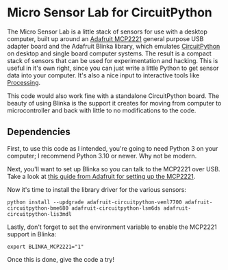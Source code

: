 # Micro Sensor Lab for CircuitPython

The Micro Sensor Lab is a little stack of sensors for use with a desktop computer, built up around an [Adafruit MCP2221](https://www.adafruit.com/product/4471) general purpose USB adapter board and the Adafruit Blinka library, which emulates [CircuitPython](https://circuitpython.org) on desktop and single board computer systems. The result is a compact stack of sensors that can be used for experimentation and hacking. This is useful in it's own right, since you can just write a little Python to get sensor data into your computer. It's also a nice input to interactive tools like [Processing](https://processing.org).

This code would also work fine with a standalone CircuitPython board. The beauty of using Blinka is the support it creates for moving from computer to microcontroller and back with little to no modifications to the code.

## Dependencies

First, to use this code as I intended, you're going to need Python 3 on your computer; I recommend Python 3.10 or newer. Why not be modern.

Next, you'll want to set up Blinka so you can talk to the MCP2221 over USB. Take a look at [this guide from Adafruit for setting up the MCP2221](https://learn.adafruit.com/circuitpython-libraries-on-any-computer-with-mcp2221).

Now it's time to install the library driver for the various sensors:

```
python install --updgrade adafruit-circuitpython-veml7700 adafruit-circuitpython-bme680 adafruit-circuitpython-lsm6ds adafruit-circuitpython-lis3mdl
```

Lastly, don't forget to set the environment variable to enable the MCP2221 support in Blinka:

```
export BLINKA_MCP2221="1"
```

Once this is done, give the code a try!